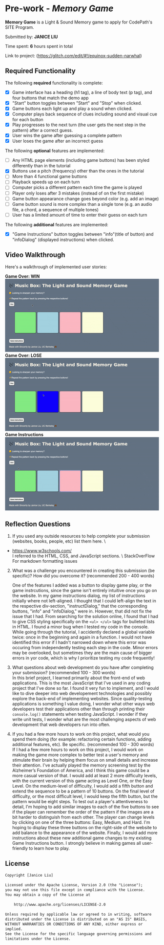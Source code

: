 # Pre-work - _Memory Game_

**Memory Game** is a Light & Sound Memory game to apply for CodePath's SITE Program.

Submitted by: **JANICE LIU**

Time spent: **6** hours spent in total

Link to project: (https://glitch.com/edit/#!/equinox-sudden-narwhal)

## Required Functionality

The following **required** functionality is complete:

- [x] Game interface has a heading (h1 tag), a line of body text (p tag), and four buttons that match the demo app
- [x] "Start" button toggles between "Start" and "Stop" when clicked.
- [x] Game buttons each light up and play a sound when clicked.
- [x] Computer plays back sequence of clues including sound and visual cue for each button
- [x] Play progresses to the next turn (the user gets the next step in the pattern) after a correct guess.
- [x] User wins the game after guessing a complete pattern
- [x] User loses the game after an incorrect guess

The following **optional** features are implemented:

- [ ] Any HTML page elements (including game buttons) has been styled differently than in the tutorial
- [x] Buttons use a pitch (frequency) other than the ones in the tutorial
- [ ] More than 4 functional game buttons
- [ ] Playback speeds up on each turn
- [ ] Computer picks a different pattern each time the game is played
- [ ] Player only loses after 3 mistakes (instead of on the first mistake)
- [ ] Game button appearance change goes beyond color (e.g. add an image)
- [ ] Game button sound is more complex than a single tone (e.g. an audio file, a chord, a sequence of multiple tones)
- [ ] User has a limited amount of time to enter their guess on each turn

The following **additional** features are implemented:

- [x] "Game Instructions" button toggles between "info"(title of button) and "infoDialog" (displayed instructions) when clicked.

## Video Walkthrough

Here's a walkthrough of implemented user stories:

**Game Over: WIN**
![player wins video walkthrough)](https://github.com/liujanice/light-and-sound-memory-game/blob/main/playerwins.gif)
\
**Game Over: LOSE**
![player loses video walkthrough](https://github.com/liujanice/light-and-sound-memory-game/blob/main/playerloses.gif)
\
**Game Instructions**
![game info video walkthrough](https://github.com/liujanice/light-and-sound-memory-game/blob/main/gameinstructions.gif)

## Reflection Questions

1. If you used any outside resources to help complete your submission (websites, books, people, etc) list them here.
    \

- https://www.w3schools.com/
  \
  I referred to the HTML, CSS, and JavaScript sections.
  \ 
  StackOverFlow
  For markdown formatting issues

2. What was a challenge you encountered in creating this submission (be specific)? How did you overcome it? (recommended 200 - 400 words)

   One of the features I added was a button to display game play, or the game instrcutions, since the game isn't entirely intuitive once you go on the website.
   In my game instructions dialog, my list of instructions initially where not left-aligned. I thought that I could left-align the text
   in the respective div-section, "instructDialog," that the corresponding buttons, "info" and "infoDialog," were in. However, that did not fix the issue that I had.
   From searching for the solution online, I found that I had to give CSS styling specifically on the `<ul> </ul>` tags for bulleted lists in HTML.
   I found a minor bug when I tested my code in the console. While going through the tutorial, I accidently declared a global variable twice: once in the beginning and again in a function.
   I would not have identified this error if I hadn't narrowed down where this error was occuring from independently testing each step in the code. Minor errors may be overlooked, but sometimes they are the main cause of bigger errors in yor code, which is why I prioritize testing my code frequently!

3. What questions about web development do you have after completing your submission? (recommended 100 - 300 words)\
   In this brief project, I learned primarily about the front-end of web applications. This is the most JavaScript that I've used in any coding project that I've done so far. I found it very fun to implement, and
   I would like to dive deeper into web developement technologies and possibly explore the back-end of implementing websites. Since quality-testing applications is something I value doing, I wonder what other ways
   web developers test their applications other than through printing their `console.log()` statements when testing JavaScript. I wonder if they write unit tests, I wonder what are the most challenging aspects of web development that web developers run into often.

4. If you had a few more hours to work on this project, what would you spend them doing (for example: refactoring certain functions, adding additional features, etc). Be specific. (recommended 100 - 300 words)\
   If I had a few more hours to work on this project, I would work on making the game more complex to better test a user's memory and stimulate their brain by helping them focus on small details and increase their attention. I've actually played the memory screening test by the Alzheimer’s Foundation of America, and I think this game could be a more casual version of that. I would add at least 2 more difficulty levels, with the
   current version of this game acting as Level One, or the Easy Level. On the medium-level of difficulty, I would add a fifth button and extend the sequence to be a pattern of 10 buttons.
   On the final level of difficulty, or the most difficult level, I would keep the fifth button, but the pattern would be eight steps. To test out a player's attentiveness to detail, I'm hoping to add similar images to each of the five buttons to see if the player can remember the order of the pattern if the images are a bit harder to distinguish from each other.
   The player can change levels by clicking on one of the three buttons: Easy, Medium, and Hard. I'm hoping to display these three buttons on the right-side of the website to add balance to the appearance of the website.
   Finally, I would add more instructions about these new additional game changes to my existing Game Instructions button. I strongly believe in making games all user-friendly to learn how to play.

## License

    Copyright [Janice Liu]

    Licensed under the Apache License, Version 2.0 (the "License");
    you may not use this file except in compliance with the License.
    You may obtain a copy of the License at

        http://www.apache.org/licenses/LICENSE-2.0

    Unless required by applicable law or agreed to in writing, software
    distributed under the License is distributed on an "AS IS" BASIS,
    WITHOUT WARRANTIES OR CONDITIONS OF ANY KIND, either express or implied.
    See the License for the specific language governing permissions and
    limitations under the License.
